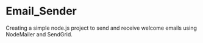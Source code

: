 # Email_Sender
Creating a simple node.js project to send and receive welcome emails using NodeMailer and SendGrid.
